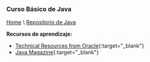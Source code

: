 ### Curso Básico de Java

[Home](https://profesantiago.github.io) \ [Repositorio de Java](https://github.com/ProfeSantiago/CursoJava)

**Recursos de aprendizaje:**
- [Technical Resources from Oracle](https://www.oracle.com/technetwork/index.html){:target="_blank"}
- [Java Magazine](https://www.oracle.com/technetwork/java/javamagazine/index.html){:target="_blank"}
